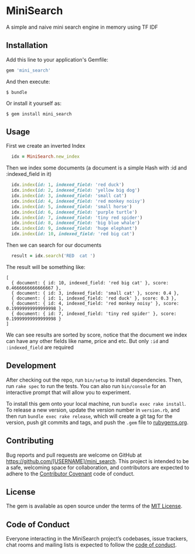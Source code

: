 # MiniSearch

A simple and naive mini search engine in memory using TF IDF

## Installation

Add this line to your application's Gemfile:

```ruby
gem 'mini_search'
```

And then execute:

    $ bundle

Or install it yourself as:

    $ gem install mini_search

## Usage

First we create an inverted Index

```ruby
  idx = MiniSearch.new_index
```

Then we index some documents (a document is a simple Hash with :id and :indexed_field in it)

```ruby
  idx.index(id: 1, indexed_field: 'red duck')
  idx.index(id: 2, indexed_field: 'yellow big dog')
  idx.index(id: 3, indexed_field: 'small cat')
  idx.index(id: 4, indexed_field: 'red monkey noisy')
  idx.index(id: 5, indexed_field: 'small horse')
  idx.index(id: 6, indexed_field: 'purple turtle')
  idx.index(id: 7, indexed_field: 'tiny red spider')
  idx.index(id: 8, indexed_field: 'big blue whale')
  idx.index(id: 9, indexed_field: 'huge elephant')
  idx.index(id: 10, indexed_field: 'red big cat')
```

Then we can search for our documents

```ruby
  result = idx.search('RED  cat ')
```

The result will be something like:

```
[
  { document: { id: 10, indexed_field: 'red big cat' }, score: 0.4666666666666667 },
  { document: { id: 3, indexed_field: 'small cat' }, score: 0.4 },
  { document: { id: 1, indexed_field: 'red duck' }, score: 0.3 },
  { document: { id: 4, indexed_field: 'red monkey noisy' }, score: 0.19999999999999998 },
  { document: { id: 7, indexed_field: 'tiny red spider' }, score: 0.19999999999999998 }
]
```

We can see results are sorted by score, notice that the document we index can have any other 
fields like name, price and etc. But only `:id` and `:indexed_field` are required

## Development

After checking out the repo, run `bin/setup` to install dependencies. Then, run `rake spec` to run the tests. You can also run `bin/console` for an interactive prompt that will allow you to experiment.

To install this gem onto your local machine, run `bundle exec rake install`. To release a new version, update the version number in `version.rb`, and then run `bundle exec rake release`, which will create a git tag for the version, push git commits and tags, and push the `.gem` file to [rubygems.org](https://rubygems.org).

## Contributing

Bug reports and pull requests are welcome on GitHub at https://github.com/[USERNAME]/mini_search. This project is intended to be a safe, welcoming space for collaboration, and contributors are expected to adhere to the [Contributor Covenant](http://contributor-covenant.org) code of conduct.

## License

The gem is available as open source under the terms of the [MIT License](https://opensource.org/licenses/MIT).

## Code of Conduct

Everyone interacting in the MiniSearch project’s codebases, issue trackers, chat rooms and mailing lists is expected to follow the [code of conduct](https://github.com/[USERNAME]/mini_search/blob/master/CODE_OF_CONDUCT.md).
